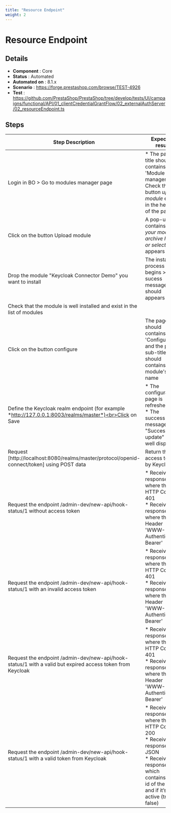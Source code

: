 ```yaml
---
title: "Resource Endpoint"
weight: 2
---
```


# Resource Endpoint
## Details
* **Component** : Core
* **Status** : Automated
* **Automated on** : 8.1.x
* **Scenario** : https://forge.prestashop.com/browse/TEST-4926
* **Test** : https://github.com/PrestaShop/PrestaShop/tree/develop/tests/UI/campaigns/functional/API/01_clientCredentialGrantFlow/02_externalAuthServer/02_resourceEndpoint.ts

## Steps
| Step Description | Expected result |
| ----- | ----- |
| Login in BO > Go to modules manager page | * The page title should contains 'Module manager'<br>Check that the button *upload module* exist in the header of the page |
| Click on the button Upload module | A pop-up contains *'Drop your module archive here or select file*' appears |
| Drop the module "Keycloak Connector Demo" you want to install | The installing process begins > a sucess message should appears |
| Check that the module is well installed and exist in the list of modules |  |
| Click on the button configure | The page title should contains 'Configure ' and the page sub-title should contains the  module's name |
| Define the Keycloak realm endpoint (for example *http://127.0.0.1:8003/realms/master*)<br>Click on Save | * The configuration page is refreshed<br> * The success message "Successful update" is well displayed |
| Request [http://localhost:8080/realms/master/protocol/openid-connect/token] using POST data | Return the access token by Keycloak |
| Request the endpoint /admin-dev/new-api/hook-status/1 without access token | * Receive a response where the HTTP Code is 401<br> * Receive a response where the Header 'WWW-Authenticate: Bearer' |
| Request the endpoint /admin-dev/new-api/hook-status/1 with an invalid access token | * Receive a response where the HTTP Code is 401<br> * Receive a response where the Header 'WWW-Authenticate: Bearer' |
| Request the endpoint /admin-dev/new-api/hook-status/1 with a valid but expired access token from Keycloak | * Receive a response where the HTTP Code is 401<br> * Receive a response where the Header 'WWW-Authenticate: Bearer' |
| Request the endpoint /admin-dev/new-api/hook-status/1 with a valid token from Keycloak | * Receive a response where the HTTP Code is 200<br> * Receive a response in JSON<br> * Receive a response which contains the id of the hook and if it’s active (true / false) |
